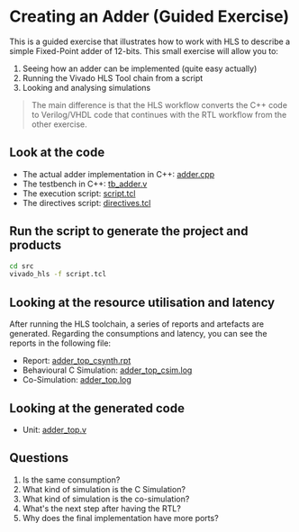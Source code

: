 # Creating an Adder (Guided Exercise)

This is a guided exercise that illustrates how to work with HLS to describe a simple Fixed-Point adder of 12-bits. This small exercise will allow you to:

1. Seeing how an adder can be implemented (quite easy actually)
2. Running the Vivado HLS Tool chain from a script
3. Looking and analysing simulations

> The main difference is that the HLS workflow converts the C++ code to Verilog/VHDL code that continues with the RTL workflow from the other exercise.

## Look at the code

* The actual adder implementation in C++: [adder.cpp](./src/adder.cpp)
* The testbench in C++: [tb_adder.v](./src/tb_adder.v)
* The execution script: [script.tcl](./src/script.tcl)
* The directives script: [directives.tcl](./src/directives.tcl)

## Run the script to generate the project and products

```bash
cd src
vivado_hls -f script.tcl
```

## Looking at the resource utilisation and latency

After running the HLS toolchain, a series of reports and artefacts are generated. Regarding the consumptions and latency, you can see the reports in the following file:

* Report: [adder_top_csynth.rpt](src/hlsadder/solution/syn/report/adder_top_csynth.rpt)
* Behavioural C Simulation: [adder_top_csim.log](src/hlsadder/solution/csim/report/adder_top_csim.log)
* Co-Simulation: [adder_top.log](src/hlsadder/solution/sim/report/verilog/adder_top.log)

## Looking at the generated code

* Unit: [adder_top.v](src/hlsadder/solution/impl/verilog/adder_top.v)

## Questions

1. Is the same consumption?
2. What kind of simulation is the C Simulation?
3. What kind of simulation is the co-simulation?
4. What's the next step after having the RTL?
5. Why does the final implementation have more ports?
